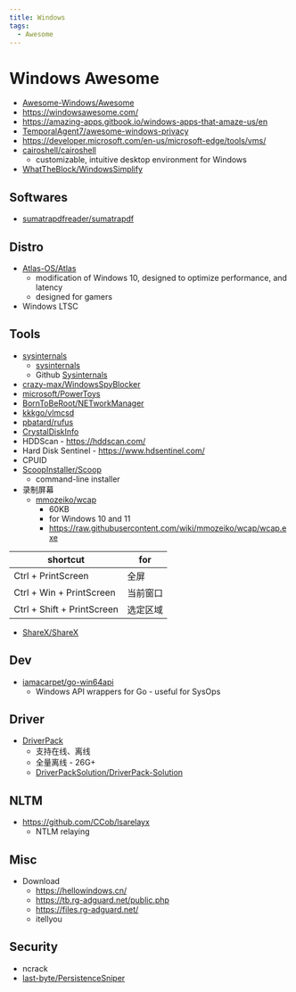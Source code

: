 ```yaml
---
title: Windows
tags:
  - Awesome
---
```


# Windows Awesome

- [Awesome-Windows/Awesome](https://github.com/Awesome-Windows/Awesome)
- https://windowsawesome.com/
- https://amazing-apps.gitbook.io/windows-apps-that-amaze-us/en
- [TemporalAgent7/awesome-windows-privacy](https://github.com/TemporalAgent7/awesome-windows-privacy)
- https://developer.microsoft.com/en-us/microsoft-edge/tools/vms/
- [cairoshell/cairoshell](https://github.com/cairoshell/cairoshell)
  - customizable, intuitive desktop environment for Windows
- [WhatTheBlock/WindowsSimplify](https://github.com/WhatTheBlock/WindowsSimplify)

## Softwares

- [sumatrapdfreader/sumatrapdf](https://github.com/sumatrapdfreader/sumatrapdf)

## Distro

- [Atlas-OS/Atlas](https://github.com/Atlas-OS/Atlas)
  - modification of Windows 10, designed to optimize performance, and latency
  - designed for gamers
- Windows LTSC

## Tools

- [sysinternals](https://technet.microsoft.com/en-us/sysinternals/bb842062)
  - [sysinternals](https://docs.microsoft.com/zh-cn/sysinternals/)
  - Github [Sysinternals](https://github.com/Sysinternals)
- [crazy-max/WindowsSpyBlocker](https://github.com/crazy-max/WindowsSpyBlocker)
- [microsoft/PowerToys](https://github.com/microsoft/PowerToys)
- [BornToBeRoot/NETworkManager](https://github.com/BornToBeRoot/NETworkManager)
- [kkkgo/vlmcsd](https://github.com/kkkgo/vlmcsd)
- [pbatard/rufus](https://github.com/pbatard/rufus)
- [CrystalDiskInfo](https://github.com/hiyohiyo/crystaldiskinfo)
- HDDScan - https://hddscan.com/
- Hard Disk Sentinel - https://www.hdsentinel.com/
- CPUID
- [ScoopInstaller/Scoop](https://github.com/ScoopInstaller/Scoop)
  - command-line installer
- 录制屏幕
  - [mmozeiko/wcap](https://github.com/mmozeiko/wcap)
    - 60KB
    - for Windows 10 and 11
    - https://raw.githubusercontent.com/wiki/mmozeiko/wcap/wcap.exe

| shortcut                   | for      |
| -------------------------- | -------- |
| Ctrl + PrintScreen         | 全屏     |
| Ctrl + Win + PrintScreen   | 当前窗口 |
| Ctrl + Shift + PrintScreen | 选定区域 |

- [ShareX/ShareX](https://github.com/ShareX/ShareX)

## Dev

- [iamacarpet/go-win64api](https://github.com/iamacarpet/go-win64api)
  - Windows API wrappers for Go - useful for SysOps

## Driver

- [DriverPack](https://drp.su)
  - 支持在线、离线
  - 全量离线 - 26G+
  - [DriverPackSolution/DriverPack-Solution](https://github.com/DriverPackSolution/DriverPack-Solution)

## NLTM

- https://github.com/CCob/lsarelayx
  - NTLM relaying

## Misc

- Download
  - https://hellowindows.cn/
  - https://tb.rg-adguard.net/public.php
  - https://files.rg-adguard.net/
  - itellyou

## Security

- ncrack
- [last-byte/PersistenceSniper](https://github.com/last-byte/PersistenceSniper)
